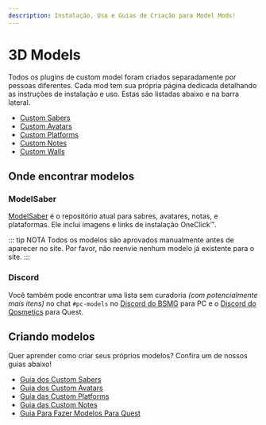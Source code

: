 ```yaml
---
description: Instalação, Uso e Guias de Criação para Model Mods!
---
```


# 3D Models
Todos os plugins de custom model foram criados separadamente por pessoas diferentes. Cada mod tem sua própria página dedicada detalhando as instruções de instalação e uso. Estas são listadas abaixo e na barra lateral.

* [Custom Sabers](./custom-sabers.md)
* [Custom Avatars](./custom-avatars.md)
* [Custom Platforms](./custom-platforms.md)
* [Custom Notes](./custom-notes.md)
* [Custom Walls](./custom-walls.md)

## Onde encontrar modelos

### ModelSaber
[ModelSaber](https://modelsaber.com/) é o repositório atual para sabres, avatares, notas, e plataformas. Ele inclui imagens e links de instalação OneClick&trade;.

::: tip NOTA Todos os modelos são aprovados manualmente antes de aparecer no site. Por favor, não reenvie nenhum modelo já existente para o site. :::

### Discord
Você também pode encontrar uma lista sem curadoria _(com potencialmente mais itens)_ no chat `#pc-models` no [Discord do BSMG](https://discord.gg/beatsabermods) para PC e o [Discord do Qosmetics](https://discord.gg/qosmetics) para Quest.

## Criando modelos
Quer aprender como criar seus próprios modelos? Confira um de nossos guias abaixo!

* [Guia dos Custom Sabers](./sabers-guide.md)
* [Guia dos Custom Avatars](./avatars-guide.md)
* [Guia das Custom Platforms](./platforms-guide.md)
* [Guia das Custom Notes](./notes-guide.md)
* [Guia Para Fazer Modelos Para Quest](https://github.com/RedBrumbler/Qosmetics/wiki)
